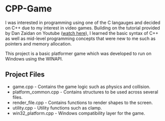 # CPP-Game

I was interested in programming using one of the C langauges and decided on C++ due to my interest in video games. Building on the tutorial provided by Dan Zaidan on Youtube ([watch here](https://youtu.be/luuyjjOxnUI?feature=shared)), I learned the basic syntax of C++ as well as mid-level programming concepts that were new to me such as pointers and memory allocation.

This project is a basic platformer game which was developed to run on Windows using the WINAPI.

## Project Files

* game.cpp - Contains the game logic such as physics and collision.
* platform_common.cpp - Contains structures to be used across several files.
* render_file.cpp - Contains functions to render shapes to the screen.
* utility.cpp - Utility functions such as clamp.
* win32_platform.cpp - Windows compatibility layer for the game.

